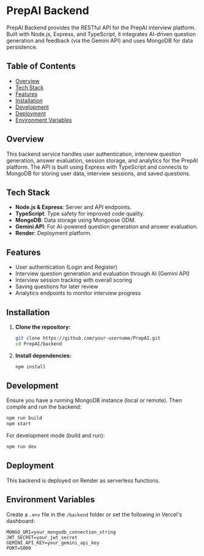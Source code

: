 # PrepAI Backend

PrepAI Backend provides the RESTful API for the PrepAI interview platform. Built with Node.js, Express, and TypeScript, it integrates AI-driven question generation and feedback (via the Gemini API) and uses MongoDB for data persistence.

## Table of Contents

- [Overview](#overview)
- [Tech Stack](#tech-stack)
- [Features](#features)
- [Installation](#installation)
- [Development](#development)
- [Deployment](#deployment)
- [Environment Variables](#environment-variables)

## Overview

This backend service handles user authentication, interview question generation, answer evaluation, session storage, and analytics for the PrepAI platform. The API is built using Express with TypeScript and connects to MongoDB for storing user data, interview sessions, and saved questions.

## Tech Stack

- **Node.js & Express**: Server and API endpoints.
- **TypeScript**: Type safety for improved code quality.
- **MongoDB**: Data storage using Mongoose ODM.
- **Gemini API**: For AI-powered question generation and answer evaluation.
- **Render**: Deployment platform.

## Features

- User authentication (Login and Register)
- Interview question generation and evaluation through AI (Gemini API)
- Interview session tracking with overall scoring
- Saving questions for later review
- Analytics endpoints to monitor interview progress

## Installation

1. **Clone the repository:**

   ```bash
   git clone https://github.com/your-username/PrepAI.git
   cd PrepAI/backend
   ```

2. **Install dependencies:**

   ```bash
   npm install
   ```

## Development

Ensure you have a running MongoDB instance (local or remote). Then compile and run the backend:

```bash
npm run build
npm start
```

For development mode (build and run):

```bash
npm run dev
```

## Deployment

This backend is deployed on Render as serverless functions.

## Environment Variables

Create a `.env` file in the `/backend` folder or set the following in Vercel's dashboard:

```env
MONGO_URI=your_mongodb_connection_string
JWT_SECRET=your_jwt_secret
GEMINI_API_KEY=your_gemini_api_key
PORT=5000
```
